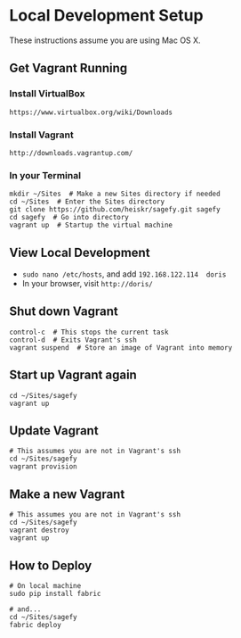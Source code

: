 Local Development Setup
=======================

These instructions assume you are using Mac OS X.

Get Vagrant Running
-------------------

### Install VirtualBox

    https://www.virtualbox.org/wiki/Downloads

### Install Vagrant

    http://downloads.vagrantup.com/

### In your Terminal

    mkdir ~/Sites  # Make a new Sites directory if needed
    cd ~/Sites  # Enter the Sites directory
    git clone https://github.com/heiskr/sagefy.git sagefy
    cd sagefy  # Go into directory
    vagrant up  # Startup the virtual machine

View Local Development
----------------------

- `sudo nano /etc/hosts`, and add `192.168.122.114  doris`
- In your browser, visit `http://doris/`

Shut down Vagrant
-----------------

    control-c  # This stops the current task
    control-d  # Exits Vagrant's ssh
    vagrant suspend  # Store an image of Vagrant into memory

Start up Vagrant again
----------------------

    cd ~/Sites/sagefy
    vagrant up

Update Vagrant
--------------

    # This assumes you are not in Vagrant's ssh
    cd ~/Sites/sagefy
    vagrant provision

Make a new Vagrant
------------------

    # This assumes you are not in Vagrant's ssh
    cd ~/Sites/sagefy
    vagrant destroy
    vagrant up

How to Deploy
------------

    # On local machine
    sudo pip install fabric

    # and...
    cd ~/Sites/sagefy
    fabric deploy

